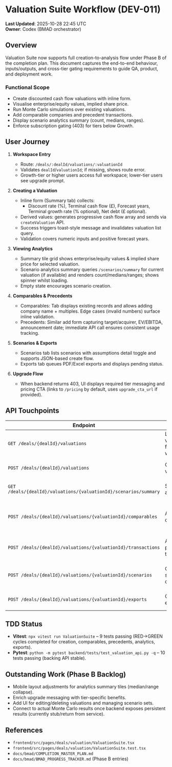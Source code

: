 # Valuation Suite Workflow (DEV-011)

**Last Updated**: 2025-10-28 22:45 UTC  
**Owner**: Codex (BMAD orchestrator)

## Overview

Valuation Suite now supports full creation-to-analysis flow under Phase B of the completion plan. This document captures the end-to-end behaviour, inputs/outputs, and cross-tier gating requirements to guide QA, product, and deployment work.

### Functional Scope
- Create discounted cash flow valuations with inline form.
- Visualise enterprise/equity values, implied share price.
- Run Monte Carlo simulations over existing valuations.
- Add comparable companies and precedent transactions.
- Display scenario analytics summary (count, medians, ranges).
- Enforce subscription gating (403) for tiers below Growth.

## User Journey

1. **Workspace Entry**
   - Route: `/deals/:dealId/valuations/:valuationId`
   - Validates `dealId`/`valuationId`; if missing, shows route error.
   - Growth-tier or higher users access full workspace; lower-tier users see upgrade prompt.

2. **Creating a Valuation**
   - Inline form (Summary tab) collects:
     - Discount rate (%), Terminal cash flow (£), Forecast years, Terminal growth rate (% optional), Net debt (£ optional).
   - Derived values: generates progressive cash flow array and sends via `createValuation` API.
   - Success triggers toast-style message and invalidates valuation list query.
   - Validation covers numeric inputs and positive forecast years.

3. **Viewing Analytics**
   - Summary tile grid shows enterprise/equity values & implied share price for selected valuation.
   - Scenario analytics summary queries `/scenarios/summary` for current valuation (if available) and renders count/medians/ranges; shows spinner whilst loading.
   - Empty state encourages scenario creation.

4. **Comparables & Precedents**
   - Comparables: Tab displays existing records and allows adding company name + multiples. Edge cases (invalid numbers) surface inline validation.
   - Precedents: Similar add form capturing target/acquirer, EV/EBITDA, announcement date; immediate API call ensures consistent usage tracking.

5. **Scenarios & Exports**
   - Scenarios tab lists scenarios with assumptions detail toggle and supports JSON-based create flow.
   - Exports tab queues PDF/Excel exports and displays pending status.

6. **Upgrade Flow**
   - When backend returns 403, UI displays required tier messaging and pricing CTA (links to `/pricing` by default, uses `upgrade_cta_url` if provided).

## API Touchpoints

| Endpoint | Purpose | Notes |
| --- | --- | --- |
| `GET /deals/{dealId}/valuations` | Load valuations for workspace | Invalidate after creation. |
| `POST /deals/{dealId}/valuations` | Create valuation | Accepts derived cash flow array. |
| `GET /deals/{dealId}/valuations/{valuationId}/scenarios/summary` | Scenario analytics | Optional call; guarded if no scenarios. |
| `POST /deals/{dealId}/valuations/{valuationId}/comparables` | Add comparable | Form uses company name + multiples + notes. |
| `POST /deals/{dealId}/valuations/{valuationId}/transactions` | Add precedent transaction | Captures EV/EBITDA, announcement date. |
| `POST /deals/{dealId}/valuations/{valuationId}/scenarios` | Create scenario overrides | Supports JSON assumptions input. |
| `POST /deals/{dealId}/valuations/{valuationId}/exports` | Queue export | Validates export type/format. |

## TDD Status

- **Vitest**: `npx vitest run ValuationSuite` – 9 tests passing (RED→GREEN cycles completed for creation, comparables, precedents, analytics, exports).
- **Pytest**: `python -m pytest backend/tests/test_valuation_api.py -q` – 10 tests passing (backing API stable).

## Outstanding Work (Phase B Backlog)
- Mobile layout adjustments for analytics summary tiles (median/range collapse).
- Enrich upgrade messaging with tier-specific benefits.
- Add UI for editing/deleting valuations and managing scenario sets.
- Connect to actual Monte Carlo results once backend exposes persistent results (currently stub/return from service).

## References
- `frontend/src/pages/deals/valuation/ValuationSuite.tsx`
- `frontend/src/pages/deals/valuation/ValuationSuite.test.tsx`
- `docs/bmad/COMPLETION_MASTER_PLAN.md`
- `docs/bmad/BMAD_PROGRESS_TRACKER.md` (Phase B entries)

